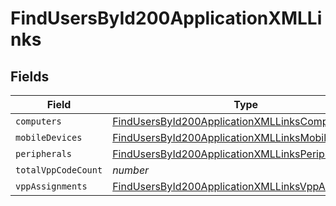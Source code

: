 # FindUsersById200ApplicationXMLLinks


## Fields

| Field                                                                                                                             | Type                                                                                                                              | Required                                                                                                                          | Description                                                                                                                       |
| --------------------------------------------------------------------------------------------------------------------------------- | --------------------------------------------------------------------------------------------------------------------------------- | --------------------------------------------------------------------------------------------------------------------------------- | --------------------------------------------------------------------------------------------------------------------------------- |
| `computers`                                                                                                                       | [FindUsersById200ApplicationXMLLinksComputers](../../models/operations/findusersbyid200applicationxmllinkscomputers.md)           | :heavy_minus_sign:                                                                                                                | N/A                                                                                                                               |
| `mobileDevices`                                                                                                                   | [FindUsersById200ApplicationXMLLinksMobileDevices](../../models/operations/findusersbyid200applicationxmllinksmobiledevices.md)   | :heavy_minus_sign:                                                                                                                | N/A                                                                                                                               |
| `peripherals`                                                                                                                     | [FindUsersById200ApplicationXMLLinksPeripherals](../../models/operations/findusersbyid200applicationxmllinksperipherals.md)       | :heavy_minus_sign:                                                                                                                | N/A                                                                                                                               |
| `totalVppCodeCount`                                                                                                               | *number*                                                                                                                          | :heavy_minus_sign:                                                                                                                | N/A                                                                                                                               |
| `vppAssignments`                                                                                                                  | [FindUsersById200ApplicationXMLLinksVppAssignments](../../models/operations/findusersbyid200applicationxmllinksvppassignments.md) | :heavy_minus_sign:                                                                                                                | N/A                                                                                                                               |